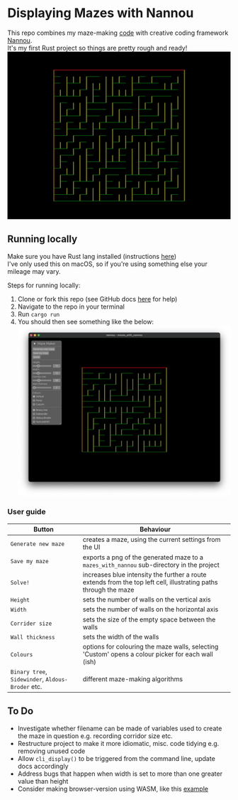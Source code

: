# Displaying Mazes with Nannou
This repo combines my maze-making [code](https://github.com/joaoag/mazes) with creative coding framework [Nannou](https://nannou.cc/).  
It's my first Rust project so things are pretty rough and ready!
![Example maze, generated with binary tree](./example_maze.png)

## Running locally
Make sure you have Rust lang installed (instructions [here](https://www.rust-lang.org/tools/install))  
I've only used this on macOS, so if you're using something else your mileage may vary.

Steps for running locally:
1. Clone or fork this repo (see GitHub docs [here](https://docs.github.com/en/desktop/contributing-and-collaborating-using-github-desktop/adding-and-cloning-repositories/cloning-and-forking-repositories-from-github-desktop) for help)
2. Navigate to the repo in your terminal
3. Run `cargo run`
4. You should then see something like the below:
![Screenshot of the UI, set to default values](./ui_screenshot.png)

### User guide

| Button                                            | Behaviour                                                                                                        |
|---------------------------------------------------|------------------------------------------------------------------------------------------------------------------|
| `Generate new maze`                               | creates a maze, using the current settings from the UI                                                           |
| `Save my maze`                                    | exports a png of the generated maze to a `mazes_with_nannou` sub-directory in the project                        |
| `Solve!`                                          | increases blue intensity the further a route extends from the top left cell, illustrating paths through the maze |
| `Height`                                          | sets the number of walls on the vertical axis                                                                    |
| `Width`                                           | sets the number of walls on the horizontal axis                                                                  |
| `Corrider size`                                   | sets the size of the empty space between the walls                                                               |
| `Wall thickness`                                  | sets the width of the walls                                                                                      |
| `Colours`                                         | options for colouring the maze walls, selecting 'Custom' opens a colour picker for each wall (ish)               |
| `Binary tree`, `Sidewinder`, `Aldous-Broder` etc. | different maze-making algorithms                                                                                 |


## To Do
* Investigate whether filename can be made of variables used to create the maze in question e.g. recording corridor size etc.
* Restructure project to make it more idiomatic, misc. code tidying e.g. removing unused code
* Allow `cli_display()` to be triggered from the command line, update docs accordingly
* Address bugs that happen when width is set to more than one greater value than height
* Consider making browser-version using WASM, like this [example](https://github.com/JulianCataldo/astro-nannou-starter)